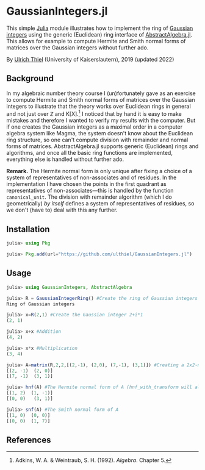 # GaussianIntegers.jl

This simple [Julia](https://julialang.org) module illustrates how to implement the ring of [Gaussian integers](https://en.wikipedia.org/wiki/Gaussian_integer) using the generic (Euclidean) ring interface of [AbstractAlgebra.jl](https://github.com/Nemocas/AbstractAlgebra.jl). This allows for example to compute Hermite and Smith normal forms of matrices over the Gaussian integers without further ado.

By [Ulrich Thiel](https://ulthiel.com/math) (University of Kaiserslautern), 2019 (updated 2022)

## Background

In my algebraic number theory course I (un)fortunately gave as an exercise to compute Hermite and Smith normal forms of matrices over the Gaussian integers to illustrate that the theory works over Euclidean rings in general and not just over ℤ and K[X].[^1] I noticed that by hand it is easy to make mistakes and therefore I wanted to verify my results with the computer. But if one creates the Gaussian integers as a maximal order in a computer algebra system like Magma, the system doesn't know about the Euclidean ring structure, so one can't compute division with remainder and normal forms of matrices. AbstractAlgebra.jl supports generic (Euclidean) rings and algorithms, and once all the basic ring functions are implemented, everything else is handled without further ado.

**Remark.** The Hermite normal form is only unique after fixing a choice of a system of representatives of non-associates and of residues. In the implementation I have chosen the points in the first quadrant as representatives of non-associates—this is handled by the function ```canonical_unit```. The division with remainder algorithm (which I do geometrically) *by itself* defines a system of representatives of residues, so we don't (have to) deal with this any further.

## Installation
```julia
julia> using Pkg

julia> Pkg.add(url="https://github.com/ulthiel/GaussianIntegers.jl")
```

## Usage

```julia
julia> using GaussianIntegers, AbstractAlgebra

julia> R = GaussianIntegerRing() #Create the ring of Gaussian integers
Ring of Gaussian integers

julia> x=R(2,1) #Create the Gaussian integer 2+i*1
(2, 1)

julia> x+x #Addition
(4, 2)

julia> x*x #Multiplication
(3, 4)

julia> A=matrix(R,2,2,[(2,-1), (2,0), (7,-1), (3,1)]) #Creating a 2x2-matrix
[(2, -1)  (2, 0)]
[(7, -1)  (3, 1)]

julia> hnf(A) #The Hermite normal form of A (hnf_with_transform will also return the transformation matrix)
[(1, 2)  (1, -1)]
[(0, 0)   (3, 1)]

julia> snf(A) #The Smith normal form of A
[(1, 0)  (0, 0)]
[(0, 0)  (1, 7)]
```

## References

[^1]: Adkins, W. A. & Weintraub, S. H. (1992). *Algebra*. Chapter 5.
